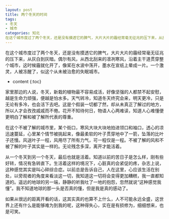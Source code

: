 ```yaml
---
layout: post
title: 两个冬天的时间
tags:
- 冬天
- 城市
categories: 知北
在这个城市度过了两个冬天，还是没有摸透它的脾气，大片大片的霾经常毫无征兆的压下来，从灰白到灰暗。偶尔有风，从西北刮来的凛冽寒风，沿着主干道贯穿整个城市，这时候霾就化开了，像桨在水波中荡开，墨水在宣纸上晕成一片。一个激灵，人被冻醒了，似这个从未被治愈的失眠城市。 
---
```

在这个城市度过了两个冬天，还是没有摸透它的脾气，大片大片的霾经常毫无征兆的压下来，从灰白到灰暗。偶尔有风，从西北刮来的凛冽寒风，沿着主干道贯穿整个城市，这时候霾就化开了，像桨在水波中荡开，墨水在宣纸上晕成一片。一个激灵，人被冻醒了，似这个从未被治愈的失眠城市。 




* content
{:toc}

家里那边的人说，冬天，新栽的植物最不容易成活，好像坚强的人都禁不起安慰，越是生命力顽强，便越是怕水多。天气转冷，知道冬天终究会来，明天更冷，只是无论有多冷，也会活下去吧。这是个假装一切都了然，却从未真正了解过的地方，所以人才会孜孜戚戚而不倦。花开不知待何日，物语人心两难读，知道人心难懂便更明白了解和被了解所代表的尊重。 

在这个不被了解的城市里，某个街口，寒风大块大块地拍进领口和袖口，透心的凉迅速蔓延，心里某个情节被挑起来，像最柔软的叶子贯穿地中了一箭，坠落的比叶子还慢。风送叶子一程，风用尽了所有力气，可一程仅是一程。不被了解的风和不被了解的叶子其实是一样的。无论残念多深，离开才能活着。 

从一个冬天到另一个冬天，最后也就是活着。知道以前的苦日子是怎么样，刚有些好转，情况有急转直下。生活着这样的境况下，心脏真的会紧促的疼，杂志上说，这种感觉其实是叫心碎综合症。以前总是告诉自己，人在这里，心应该生活在别处，以旁观者的角度来看淡这一切，我知道这一切将会变得更加糟糕，我一直都知道的。遥远的地球的另一端，静静的听我吐了一地的抱怨，忽然就说“这种感觉我懂”。我不知道地球的那一头是否真的懂，但是我是真的感动了。 

如果从很远的距离开看的话，这其实真的也算不上什么，人不可能永远全盛，这世界上还有什么是能够难为到我的呢，这种得失心，实在是有损修为，细细想来，也是可笑。

